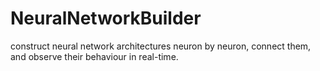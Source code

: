 # NeuralNetworkBuilder
construct neural network architectures neuron by neuron, connect them, and observe their behaviour in real-time.
